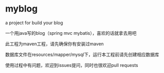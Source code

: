 myblog
======

a project for build your blog

一个用java写的blog（spring mvc mybatis），喜欢的话就拿去用吧

此工程为maven工程，请先确保你有安装过maven

数据库文件在resources/mapper/mysql下，运行本工程前请先创建相应数据库

使用过程中有问题，欢迎到issues提问，同时也很欢迎pull requests

